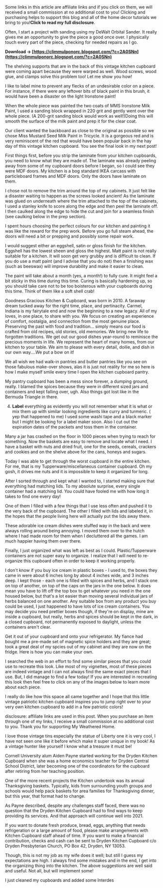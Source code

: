 
 
Some links in this article are affiliate links and if you click on them, we will received a small commission at no additional cost to you! Clicking and purchasing helps to support this blog and all of the home decor tutorials we bring to you!**Click to read my full disclosure**.
 
Often, I start a project with sanding using my DeWalt Orbital Sander. It really gives me an opportunity to give the piece a good once over. I physically touch every part of the piece, checking for needed repairs as I go.
 
**Download → [https://climmulponorc.blogspot.com/?c=2A0SNn](https://climmulponorc.blogspot.com/?c=2A0SNn)**


 
The shelving supports that are in the back of this vintage kitchen cupboard were coming apart because they were warped as well. Wood screws, wood glue, and clamps solve this problem too! Let me show you how!
 
I like to label mine to prevent any flecks of an undesirable color on a piece. For instance, if there were any leftover bits of black paint in this brush, it would have been a disaster on the light Ironstone paint!
 
When the whole piece was painted the two coats of MMS Ironstone Milk Paint, I used a sanding block wrapped in 220 grit and gently went over the whole piece. (A 200-grit sanding block would work as well!)Doing this will smooth the surface of the milk paint and prep it for the clear coat.
 
Our client wanted the backboard as close to the original as possible so we chose Miss Mustard Seed Milk Paint in Tricycle. It is a gorgeous red and is very reminiscent of the red that would have been popular back in the hay day of this vintage kitchen cupboard. You see the final look in my next post!
 
First things first, before you strip the laminate from your kitchen cupboards, you need to know what they are made of. The laminate was already peeling away from some of my cupboard doors before I began, so I could see they were MDF doors. My kitchen is a bog standard IKEA carcass with particleboard frames and MDF doors. Only the doors have laminate on them.

I chose not to remove the trim around the top of my cabinets. It just felt like a disaster waiting to happen as the screws looked ancient! As the laminate was glued on underneath where the trim attached to the top of the cabinets, I used a stanley knife to score along the edge and then peel the laminate off. I then caulked along the edge to hide the cut and join for a seamless finish (see caulking below in the prep section).
 
I spent hours choosing the perfect colours for our kitchen and painting it was like the reward for the prep work. Before you go full steam ahead, the doors will need a bit or prepping and possibly some repair work.
 
I would suggest either an eggshell, satin or gloss finish for the kitchen. Eggshell has the lowest sheen and gloss the highest. Matt paint is not really suitable for a kitchen. It will soon get very grubby and is difficult to clean. If you do use a matt paint (and I advise that you do not) then a finishing wax (such as beeswax) will improve durability and make it easier to clean.
 
The paint will take about a month (yes, a month!) to fully cure. It might feel a bit sticky in this time during this time. Curing is basically hardening up, so you should take care not to be too boisterous with your cupboards during this time. Think of them like a soft shell crab!
 
Goodness Gracious Kitchen & Cupboard, was born in 2010. A faraway dream tucked away for the right time, place, and pertinacity. Carmel, Indiana is my fairytale end and now the beginning to a new legacy. All of my loves, in one place, to share with you. We focus on creating an experience of comfort, nostalgia, and connection from the most genuine place.
Preserving the past with food and tradition... simply means our food is crafted from old recipes, old stories, old memories. We bring new life to forgotten traditions. We get out our good dishes year-round to reminisce the precious moments in life. We represent the heart of many homes, from our kitchen to your table. We aim to please with every detail, doilie, and dish in our own way....We put a bow on it!
 
We all wish we had walk-in pantries and butler pantries like you see on those fabulous make-over shows, alas it is just not reality for me so here is how I make myself smile every time I open the kitchen cupboard pantry.
 
My pantry cupboard has been a mess since forever, a dumping ground, really. I blamed the spices because they were in different sized jars and containers and kept falling over, ugh. Also things got lost like in the Bermuda Triangle in there.
 
4. **Label** everything as evidently you will not remember what it is what or mix them up with similar looking ingredients like curry and turmeric. ( yep that happened to me) I used some washi tape and a black marker but I might be looking for a label maker soon. Also I cut out the expiration dates of the packets and toss them in the container.
 
Many a jar has crashed on the floor in 1000 pieces when trying to reach for something. Now the baskets are easy to remove and locate what I need. I have a basket with nuts and dried fruit, one for the seeds, cereals, crackers and cookies and on the shelve above for the cans, honeys and sugars.
 
Today I was able to get through the worst cupboard in the entire kitchen. For me, that is my Tupperware/miscellaneous container cupboard. Oh my gosh, it drives me nuts and it is impossible to keep it organized for long.
 
After I sorted through and kept what I wanted to, I started making sure that everything had matching lids. To my absolute surprise, every single container had a matching lid. You could have fooled me with how long it takes to find one every day!
 
One of them I filled with a few things that I use less often and pushed it to the very back of the cupboard. The other I filled with lids and labeled it, in the hopes that the people living here will actually put the lids away there.
 
These adorable ice cream dishes were stuffed way in the back and were always rolling around being annoying. I moved them over to the hutch where I had made room for them when I decluttered all the games. I am much happier having them over there.
 
Finally, I just organized what was left as best as I could. Plastic/Tupperware containers are not super easy to organize. I realize that I will need to re-organize this cupboard often in order to keep it working properly.
 
I don't know if you buy ice cream in plastic boxes - I used to, the boxes they came in were about 6 inches long by about 4 inches wide, and 3 inches deep. I kept those - each one is filled with spices and herbs, and I stack one on top of another, on top of the caps on the jars in the one below. It does mean you have to lift off the top box to get whatever you need in the one housed below, but that's a lot easier than moving several individual jars of herbs balanced on one another. Any suitable box from any product you buy could be used, I just happened to have lots of ice cream containers. You may decide you need prettier boxes though, if they're on display, mine are inside a cupboard, but really, herbs and spices should be kept in the dark, in a closed cupboard, not permanently exposed to daylight, unless the containers aren't clear.
 
Get it out of your cupboard and onto your refrigerator. My fiance had bought me a pre-made set of magnetic spice holders and they are great; took a great deal of my spcies out of my cabinet and they are now on the fridge. Here is how you can make your own.
 
I searched the web in an effort to find some similar pieces that you could use to recreate this look. Like most of my vignettes, most of these pieces are indeed vintage and I can not always find the same exact pieces that I use. But, I did manage to find a few today! If you are interested in recreating this look then feel free to click on any of the images below to learn more about each piece.
 
I really do like how this space all came together and I hope that this little vintage patriotic kitchen cupboard inspires you to jump right over to your very own kitchen cupboard to add in a few patriotic colors!
 
disclosure: affiliate links are used in this post. When you purchase an item through one of my links, I receive a small commission at no additional cost to you. Thank you for supporting My Weathered Home.
 
I love those vintage tins especially the statue of Liberty one it is very cool, I have not seen one like it before which make it super unique in my book! As a vintage hunter like yourself I know what a treasure it must be!
 
Cornell University alum Aiden Payne started working for the Dryden Kitchen Cupboard when she was a home economics teacher for Dryden Central School District, later becoming one of the coordinators for the cupboard after retiring from her teaching position.
 
One of the more recent projects the Kitchen undertook was its annual Thanksgiving baskets. Typically, kids from surrounding youth groups and schools would help pack baskets for area families for Thanksgiving dinner, but this year, that format had to change.
 
As Payne described, despite any challenges staff faced, there was no question that the Dryden Kitchen Cupboard had to find ways to keep providing its services. And that approach will continue well into 2021.
 
If you want to donate fresh produce, bread, eggs, anything that needs refrigeration or a large amount of food, please make arrangements with Kitchen Cupboard staff ahead of time. If you want to make a financial contribution, checks and cash can be sent to Dryden Kitchen Cupboard c/o Dryden Presbyterian Church, PO Box 42, Dryden, NY 13053.
 
Though, this is not my job as my wife does it well; but still I guess my expectations are high. I always find some mistakes and in the end, I get into the organizing thing into the kitchen. The above suggestions are well said and useful. Not all, but will implement some!
 
I just cleaned my cupboards and added some Interdes